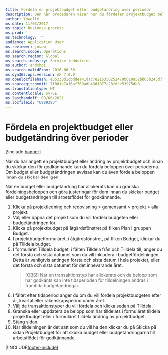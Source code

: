 ```yaml
---
title: Fördela en projektbudget eller budgetändring över perioder
description: Den här proceduren visar hur du fördelar projektbudget belopp över perioder.
author: Yowelle
ms.date: 11/03/2017
ms.topic: business-process
ms.prod: ''
ms.technology: ''
audience: Application User
ms.reviewer: josaw
ms.search.scope: Operations
ms.search.region: Global
ms.search.industry: Service industries
ms.author: andchoi
ms.search.validFrom: 2016-06-30
ms.dyn365.ops.version: AX 7.0.0
ms.openlocfilehash: e35330d1cbddea41dac7e215350252470b610a52bb05b245d7794a37415dcd3c
ms.sourcegitcommit: 7f8d1e7a16af769adb43d1877c28fdce53975db8
ms.translationtype: HT
ms.contentlocale: sv-SE
ms.lasthandoff: 08/06/2021
ms.locfileid: "6989393"
---
```

# <a name="allocate-a-project-budget-or-budget-revision-across-periods"></a>Fördela en projektbudget eller budgetändring över perioder

[!include [banner](../../includes/banner.md)]

När du har angett en projektbudget eller ändring av projektbudget och innan du skickar den för godkännande kan du fördela beloppen över perioderna. Om budget eller budgetändringen avvisas kan du även fördela beloppen innan du skickar den igen. 

När en budget eller budgetändring har allokerats kan du granska fördelningsbeloppen och göra justeringar för dem innan du skickar budget eller budgetändringen till arbetsflödet för godkännande. 

1. Klicka på projektledning och redovisning > gemensamt > projekt > alla projekt. 
2. Välj eller öppna det projekt som du vill fördela budgeten eller budgetändringen för. 
3. Klicka på projektbudget på åtgärdsfönstret på fliken Plan i gruppen Budget. 
4. I projektbudgetformuläret, i åtgärdsfönstret, på fliken Budget, klickar du på Tilldela budget. 
5. I formuläret Tilldela budget, i fälten Tilldela från och Tilldela till, anger du det första och sista datumet som du vill inkludera i budgetfördelningen. Detta är vanligtvis antingen första och sista datum i hela projektet, eller det första och sista datumet för det innevarande året.  
   > [OBS!] När en transaktionstyp har allokerats och de belopp som har godkänts kan inte tidsperioden för tilldelningen ändras i framtida budgetändringar. 
6. I fältet efter tidsperiod anger du om du vill fördela projektbudgeten efter år, kvartal eller räkenskapsperiod under året.
7. Välj de transaktionstyper du vill fördela och klicka sedan på Tilldela. 
8. Granska eller uppdatera de belopp som har tilldelats i formuläret tilldela projektbudget eller i formuläret tilldela ändring av projektbudget. 
9. Stäng sidan.
10. När tilldelningen är det sätt som du vill ha den klickar du på Skicka på sidan Projektbudget för att skicka budget eller budgetändringarna till arbetsflödet för godkännande.  




[!INCLUDE[footer-include](../../includes/footer-banner.md)]